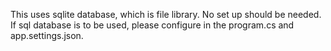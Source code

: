 This uses sqlite database, which is file library. No set up should be needed. If sql database is to be used, please configure in the program.cs and app.settings.json.
